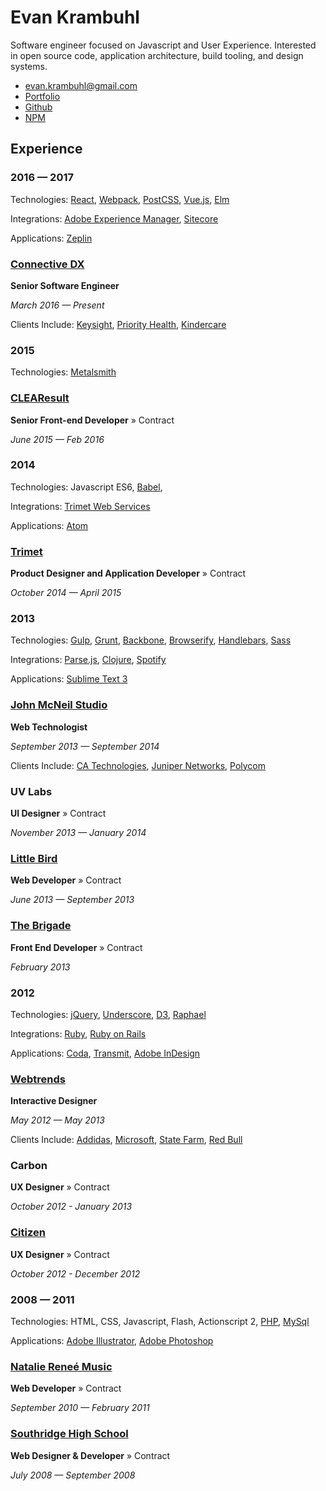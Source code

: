 # Evan Krambuhl

Software engineer focused on Javascript and User Experience.  Interested in open source code, application architecture, build tooling, and design systems.

- [evan.krambuhl@gmail.com](mailto:evan.krambuhl@gmail.com)
- [Portfolio](http://stumptownbear.com)
- [Github](https://github.com/krambuhl)
- [NPM](https://www.npmjs.com/~krambuhl)


## Experience


### 2016 — 2017

Technologies: [React](https://facebook.github.io/react/), [Webpack](https://webpack.js.org/), [PostCSS](http://postcss.org/), [Vue.js](https://vuejs.org/), [Elm](http://elm-lang.org/)

Integrations: [Adobe Experience Manager](https://docs.adobe.com/docs/en/aem/6-2.html), [Sitecore](http://www.sitecore.net/)

Applications: [Zeplin](https://zeplin.io/)
 

### [Connective DX](http://connectivedx.com)

**Senior Software Engineer**

*March 2016 — Present*

Clients Include: [Keysight](https://www.keysight.com/us/en/software/application-sw.html), [Priority Health](https://www.priorityhealth.com/), [Kindercare](http://www.kindercare.com/)

### 2015

Technologies: [Metalsmith](http://www.metalsmith.io/)


### [CLEAResult](https://www.clearesult.com/)

**Senior Front-end Developer** » Contract

*June 2015 — Feb 2016*


### 2014

Technologies: Javascript ES6, [Babel](https://babeljs.io/), 

Integrations: [Trimet Web Services](https://developer.trimet.org/ws_docs/)

Applications: [Atom](https://atom.io/)


### [Trimet](https://trimet.org/)

**Product Designer and Application Developer** » Contract

*October 2014 — April 2015*



### 2013

Technologies: [Gulp](https://gulpjs.com/), [Grunt](https://gruntjs.com/), [Backbone](http://backbonejs.org/), [Browserify](http://browserify.org/), [Handlebars](http://handlebarsjs.com/), [Sass](http://sass-lang.com/)

Integrations: [Parse.js](http://parseplatform.org/), [Clojure](https://clojure.org/), [Spotify](https://developer.spotify.com/web-api/)

Applications: [Sublime Text 3](https://www.sublimetext.com/3)


### [John McNeil Studio](http://www.johnmcneilstudio.com/)

**Web Technologist**

*September 2013 — September 2014*

Clients Include: [CA Technologies](https://www.ca.com/), [Juniper Networks](http://www.juniper.net/), [Polycom](http://www.polycom.com/)


### UV Labs

**UI Designer** » Contract

*November 2013 — January 2014*


### [Little Bird](https://www.getlittlebird.com/)

**Web Developer** » Contract

*June 2013 — September 2013*
  

### [The Brigade](https://thisisthebrigade.com/)

**Front End Developer** » Contract

*February 2013*


### 2012 

Technologies: [jQuery](https://jquery.com/), [Underscore](http://underscorejs.org/), [D3](https://d3js.org/), [Raphael](http://dmitrybaranovskiy.github.io/raphael/)

Integrations: [Ruby](https://www.ruby-lang.org), [Ruby on Rails](http://rubyonrails.org/)

Applications: [Coda](https://panic.com/coda/), [Transmit](https://panic.com/transmit/), [Adobe InDesign](http://www.adobe.com/products/indesign.html)


### [Webtrends](https://www.webtrends.com/)

**Interactive Designer**

*May 2012 — May 2013*

Clients Include: [Addidas](https://www.adidas-group.com/en/), [Microsoft](https://www.microsoft.com/), [State Farm](https://www.statefarm.com/), [Red Bull](https://www.redbull.com/us-en/)


### Carbon

**UX Designer** » Contract

*October 2012 - January 2013*


### [Citizen](https://pluscitizen.com/)

**UX Designer** » Contract

*October 2012 - December 2012*


### 2008 — 2011

Technologies: HTML, CSS, Javascript, Flash, Actionscript 2, [PHP](http://php.net/), [MySql](https://www.mysql.com/https://www.mysql.com/)

Applications: [Adobe Illustrator](http://www.adobe.com/products/illustrator.html), [Adobe Photoshop](http://www.adobe.com/products/photoshop.html)


### [Natalie Reneé Music](http://nataliereneemusic.com/)

**Web Developer** » Contract

*September 2010 — February 2011*


### [Southridge High School](https://www.beaverton.k12.or.us/schools/southridge)

**Web Designer & Developer** » Contract

*July 2008 — September 2008*


